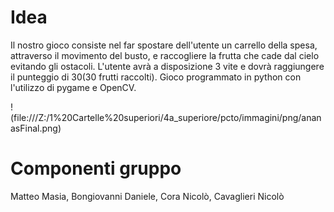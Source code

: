 # Idea
Il nostro gioco consiste nel far spostare dell'utente un carrello della spesa, attraverso il movimento del busto, e raccogliere la frutta che cade dal cielo evitando gli ostacoli. L'utente avrà a disposizione 3 vite e dovrà raggiungere il punteggio di 30(30 frutti raccolti).
Gioco programmato in python con l'utilizzo di pygame e OpenCV.







!(file:///Z:/1%20Cartelle%20superiori/4a_superiore/pcto/immagini/png/ananasFinal.png)






# Componenti gruppo
Matteo Masia, Bongiovanni Daniele, Cora Nicolò, Cavaglieri Nicolò
